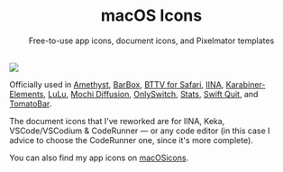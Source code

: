 <h1 align="center">macOS Icons</h1>

<p align="center">Free-to-use app icons, document icons, and Pixelmator templates</p>

<br>
<img src="https://user-images.githubusercontent.com/101254295/234857706-1e0cb23e-a36f-42db-b760-17eab6c9c815.png">
<br>

Officially used in [Amethyst](https://github.com/ianyh/Amethyst), [BarBox](https://github.com/MuhammedKpln/barbox), [BTTV for Safari](https://github.com/strumswell/BTTV-for-Safari), [IINA](https://github.com/iina/iina), [Karabiner-Elements](https://github.com/pqrs-org/Karabiner-Elements), [LuLu](https://github.com/objective-see/LuLu), [Mochi Diffusion](https://github.com/godly-devotion/MochiDiffusion), [OnlySwitch](https://github.com/jacklandrin/OnlySwitch), [Stats](https://github.com/exelban/stats), [Swift Quit](https://github.com/onebadidea/swiftquit), and [TomatoBar](https://github.com/ivoronin/TomatoBar).

The document icons that I've reworked are for IINA, Keka, VSCode/VSCodium & CodeRunner ― or any code editor (in this case I advice to choose the CodeRunner one, since it's more complete).

You can also find my app icons on <a target="_blank" href="https://macosicons.com/#/u/Zabriskije">macOSicons</a>.
